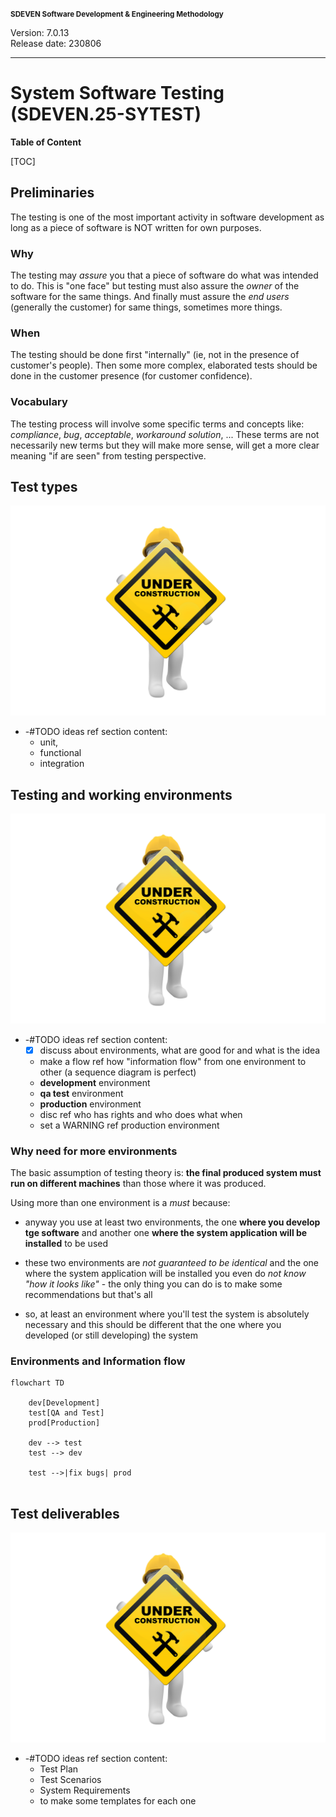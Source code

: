 <small>**SDEVEN Software Development & Engineering Methodology**</small>

Version: 7.0.13<br>
Release date: 230806

***

# System Software Testing (SDEVEN.25-SYTEST)

**Table of Content**

[TOC]




## Preliminaries


The testing is one of the most important activity in software development as long as a piece of software is NOT written for own purposes.


### Why

The testing may *assure* you that a piece of software do what was intended to do. This is "one face" but testing must also assure the *owner* of the software for the same things. And finally must assure the *end users* (generally the customer) for same things, sometimes more things.


### When

The testing should be done first "internally" (ie, not in the presence of customer's people). Then some more complex, elaborated tests should be done in the customer presence (for customer confidence).


### Vocabulary

The testing process will involve some specific  terms and concepts like: *compliance*, *bug*, *acceptable*, *workaround solution*, ... These terms are not necessarily new terms but they will make more sense, will get a more clear meaning  "if are seen" from testing perspective.








## Test types

<!-- -#FIXME drop image when finish -->
![wip pic](pictures/under_maintenance.png)


* -#TODO ideas ref section content:
    * unit,
    * functional
    * integration 








## Testing and working environments

<!-- -#FIXME drop image when finish -->
![wip pic](pictures/under_maintenance.png)


* -#TODO ideas ref section content:
    * [x] discuss about environments, what are good for and what is the idea
    * make a flow ref how "information flow" from one environment to other (a sequence diagram is perfect)
    * **development** environment
    * **qa test** environment
    * **production** environment
    * disc ref who has rights and who does what when
    * set a WARNING ref production environment


### Why need for more environments 

The basic assumption of testing theory is: **the final produced system must run on different machines** than those where it was produced.

Using more than one environment is a *must* because:

* anyway you use at least two environments, the one **where you develop tge software** and another one **where the system application will be installed** to be used

* these two environments are *not guaranteed to be identical* and the one where the system application will be installed you even do *not know "how it looks like"* - the only thing you can do is to make some recommendations but that's all

* so, at least an environment where you'll test the system is absolutely necessary and this should be different that the one where you developed (or still developing) the system


### Environments and  Information flow

```mermaid
flowchart TD

    dev[Development]
    test[QA and Test]
    prod[Production]

    dev --> test
    test --> dev

    test -->|fix bugs| prod   


```











## Test deliverables

<!-- -#FIXME drop image when finish -->
![wip pic](pictures/under_maintenance.png)


* -#TODO ideas ref section content:
    * Test Plan
    * Test Scenarios
    * System Requirements
    * to make some templates for each one



